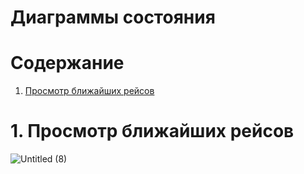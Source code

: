 ﻿# Диаграммы состояния

# Содержание
1. [Просмотр ближайших рейсов](#1)  

<a name="1"/>

# 1. Просмотр ближайших рейсов

![Untitled (8)](https://user-images.githubusercontent.com/45950020/203401352-a4d3547b-9a0c-4583-ada7-d2a318408058.png)


